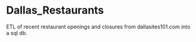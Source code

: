 # Dallas_Restaurants
ETL of recent restaurant openings and closures from dallasites101.com into a sql db.
